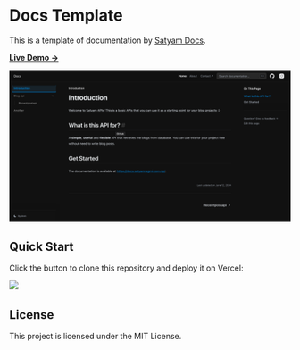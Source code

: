 # Docs Template 

This is a template of documentation by [Satyam Docs](https://satyamregmi.com.np).

[**Live Demo →**](https://docs-satyam.vercel.app)

[![](.github/template.png)](https://docs-satyam.vercel.app)

## Quick Start

Click the button to clone this repository and deploy it on Vercel:

[![](https://vercel.com/button)](https://vercel.com/new/clone?s=https%3A%2F%2Fgithub.com%2Fshuding%2Fnextra-docs-template&showOptionalTeamCreation=false)

## License

This project is licensed under the MIT License.
